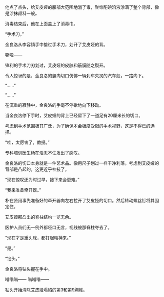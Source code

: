 他点了点头，给艾皮娅的腰部大范围地消了毒，聚维酮碘溶液涂满了整个背部，像是涂抹颜料一般。

消毒结束后，他在上面盖上了消毒巾。

“手术刀。”

金良洛从李容镇手中接过手术刀，划开了艾皮娅的背。

嘶啦——

锋利的手术刀刃划过，艾皮娅的皮肤和筋膜随之裂开。

令人惊讶的是，金良洛的竖向切口仿佛一辆刹车失灵的汽车般，一路向下。

“……”

“……”

在沉重的寂静中，金良洛的手毫不停歇地向下移动。

当金良洛停下手时，艾皮娅的背上已经留下了一道足有20厘米长的切口。

考虑到手术范围极其广泛，为了确保本会极度受限的手术视野，这是不得已的选择。

“哇，太厉害了，教授。”

专科培训医生杨在浩忍不住发出了感叹。

金良洛的切口本身就是一件艺术品。像用尺子划过一样干净利落。考虑到艾皮娅的背部是凸起的，这更近乎神技了。

“现在惊叹还为时过早，接下来会更难。”

“我来准备牵开器。”

朴在贤用事先准备好的牵开器向左右拉开了艾皮娅的切口。然后转动螺丝钉将其固定住。

艾皮娅那凸出的脊柱结构一览无余。

医护人员们无一例外都哑口无言，视线被那脊柱夺去了。

“现在才是重头戏，都打起精神来。”

“是。”

“钻头。”

金良洛将钻头握在手中。

嗡嗡嗡—— 嗡嗡嗡——

钻头开始清除艾皮娅塌陷的第3和第9胸椎。